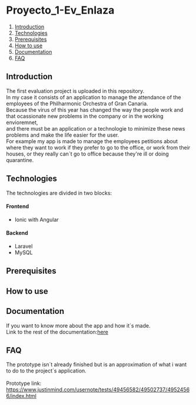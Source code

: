 # Proyecto_1-Ev_Enlaza
1. [Introduction](#introduction)
2. [Technologies](#technologies)
3. [Prerequisites](#prerequesites)
4. [How to use](#how_to_use)
5. [Documentation](#documentation)
6. [FAQ](#faq)
## Introduction
The first evaluation project is uploaded in this repository.<br/>
In my case it consists of an application to manage the attendance of the employees of the Philharmonic Orchestra of Gran Canaria.<br/>
Because the virus of this year has changed the way the people work and that ocassionate new problems in the company or in the working envioremnet,<br/>
and there must be an application or a technologie to minimize these news problems and make the life easier for the user.<br/>
For example my app is made to manage the employees petitions about where they want to work if they prefer to go to the office, or work from their houses,
or they really can´t go to office because they're ill or doing quarantine.<br/>
## Technologies
The technologies are divided in two blocks:
#### Frontend
* Ionic with Angular
#### Backend
* Laravel
* MySQL
## Prerequisites
## How to use
## Documentation
If you want to know more about the app and how it´s made. <br/>
Link to the rest of the documentation:[here](/Documentation.md)
## FAQ
The prototype isn´t already finished but is an approximation of what i want to do to the project´s application.<br/><br/>
Prototype link:
https://www.justinmind.com/usernote/tests/49456582/49502737/49524566/index.html
